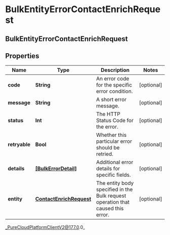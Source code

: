 # BulkEntityErrorContactEnrichRequest

## BulkEntityErrorContactEnrichRequest

## Properties

|Name | Type | Description | Notes|
|------------ | ------------- | ------------- | -------------|
| **code** | **String** | An error code for the specific error condition. | [optional] |
| **message** | **String** | A short error message. | [optional] |
| **status** | **Int** | The HTTP Status Code for the error. | [optional] |
| **retryable** | **Bool** | Whether this particular error should be retried. | [optional] |
| **details** | [**[BulkErrorDetail]**]([BulkErrorDetail]) | Additional error details for specific fields. | [optional] |
| **entity** | [**ContactEnrichRequest**](ContactEnrichRequest) | The entity body specified in the Bulk request operation that caused this error. | [optional] |



_PureCloudPlatformClientV2@177.0.0_

